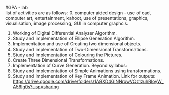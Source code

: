 #GPA - lab<br>
list of activities are as follows:
0. computer aided design - use of cad, computer art, entertainment, kahoot, use of presentations, graphics, visualisation, image processing, GUI in computer graphcis.
1. Working of Digital Differential Analyzer Algorithm.
2. Study and implementation of Ellipse Generation Algorithm.
3. Implementation and use of Creating two dimensional objects.
4. Study and implementation of Two-Dimensional Transformations.
5. Study and implementation of Colouring the Pictures.
6. Create Three Dimensional Transformations.
7. Implementation of Curve Generation.
Beyond syllabus:
8. Study and implementation of Simple Animations using transformations.
9. Study and implementation of Key Frame Animation. 
Link for outputs: https://drive.google.com/drive/folders/1A8XD4GlNNrowVOz1zuhRIoyW_A56Ig0s?usp=sharing

